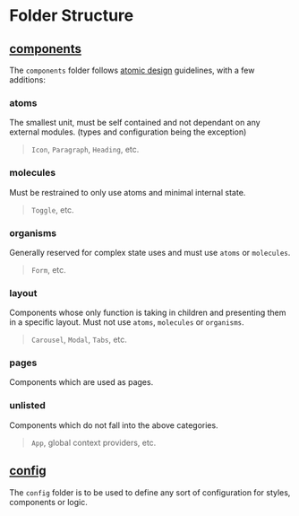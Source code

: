# Folder Structure

## [components](./components)

The `components` folder follows [atomic design](https://bradfrost.com/blog/post/atomic-web-design/)
guidelines, with a few additions:

### atoms

The smallest unit, must be self contained and not dependant on any external modules. (types and configuration being the exception)

> `Icon`, `Paragraph`, `Heading`, etc.

### molecules

Must be restrained to only use atoms and minimal internal state.

> `Toggle`, etc.

### organisms

Generally reserved for complex state uses and must use `atoms` or `molecules`.

> `Form`, etc.

### layout

Components whose only function is taking in children and presenting them in a specific layout. Must not use `atoms`, `molecules` or `organisms`. 

> `Carousel`, `Modal`, `Tabs`, etc.

### pages

Components which are used as pages.

### unlisted

Components which do not fall into the above categories.

> `App`, global context providers, etc. 


## [config](./config)

The `config` folder is to be used to define any sort of configuration for styles, components or logic.